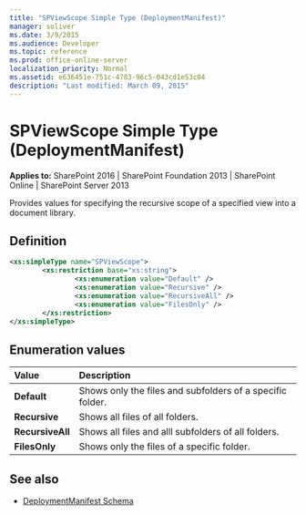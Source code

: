 ```yaml
---
title: "SPViewScope Simple Type (DeploymentManifest)"
manager: soliver
ms.date: 3/9/2015
ms.audience: Developer
ms.topic: reference
ms.prod: office-online-server
localization_priority: Normal
ms.assetid: e636451e-751c-4783-96c5-043cd1e53c04
description: "Last modified: March 09, 2015"
---
```


# SPViewScope Simple Type (DeploymentManifest)

**Applies to:** SharePoint 2016 | SharePoint Foundation 2013 | SharePoint Online | SharePoint Server 2013  
  
Provides values for specifying the recursive scope of a specified view into a document library.

## Definition

```XML
<xs:simpleType name="SPViewScope">
        <xs:restriction base="xs:string">
                <xs:enumeration value="Default" />
                <xs:enumeration value="Recursive" />
                <xs:enumeration value="RecursiveAll" />
                <xs:enumeration value="FilesOnly" />
        </xs:restriction>
</xs:simpleType>

```

## Enumeration values

|**Value**|**Description**|
|:-----|:-----|
|**Default** <br/> |Shows only the files and subfolders of a specific folder.  <br/> |
|**Recursive** <br/> |Shows all files of all folders.  <br/> |
|**RecursiveAll** <br/> |Shows all files and alll subfolders of all folders.  <br/> |
|**FilesOnly** <br/> |Shows only the files of a specific folder.  <br/> |
   
## See also

- [DeploymentManifest Schema](deploymentmanifest-schema.md)

